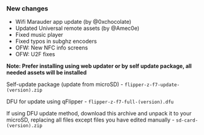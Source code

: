 ### New changes
* Wifi Marauder app update (by @0xchocolate)
* Updated Universal remote assets (by @Amec0e)
* Fixed music player
* Fixed typos in subghz encoders
* OFW: New NFC info screens
* OFW: U2F fixes

**Note: Prefer installing using web updater or by self update package, all needed assets will be installed**

Self-update package (update from microSD) - `flipper-z-f7-update-(version).zip`

DFU for update using qFlipper - `flipper-z-f7-full-(version).dfu`

If using DFU update method, download this archive and unpack it to your microSD, replacing all files except files you have edited manually -
`sd-card-(version).zip`


